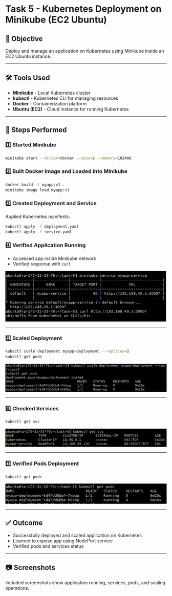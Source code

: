 # Task 5 - Kubernetes Deployment on Minikube (EC2 Ubuntu)

## 📌 Objective
Deploy and manage an application on Kubernetes using Minikube inside an EC2 Ubuntu instance.

---

## 🛠 Tools Used
- **Minikube** - Local Kubernetes cluster
- **kubectl** - Kubernetes CLI for managing resources
- **Docker** - Containerization platform
- **Ubuntu (EC2)** - Cloud instance for running Kubernetes

---

## 📂 Steps Performed

### 1️⃣ Started Minikube
```bash
minikube start --driver=docker --cpus=2 --memory=1024mb
```

### 2️⃣ Built Docker Image and Loaded into Minikube
```bash
docker build -t myapp:v1 .
minikube image load myapp:v1
```

### 3️⃣ Created Deployment and Service
Applied Kubernetes manifests:
```bash
kubectl apply -f deployment.yaml
kubectl apply -f service.yaml
```

### 4️⃣ Verified Application Running
- Accessed app inside Minikube network
- Verified response with `curl`

![App Running](app_running%20successfully.png)

---

### 5️⃣ Scaled Deployment
```bash
kubectl scale deployment myapp-deployment --replicas=2
kubectl get pods
```

![Pods Scaled](pods_scaled.png)

---

### 6️⃣ Checked Services
```bash
kubectl get svc
```

![Services](services.png)

---

### 7️⃣ Verified Pods Deployment
```bash
kubectl get pods
```

![Pods Deployed](pods_deployed.png)

---

## ✅ Outcome
- Successfully deployed and scaled application on Kubernetes
- Learned to expose app using NodePort service
- Verified pods and services status

---

## 📷 Screenshots
Included screenshots show application running, services, pods, and scaling operations.
